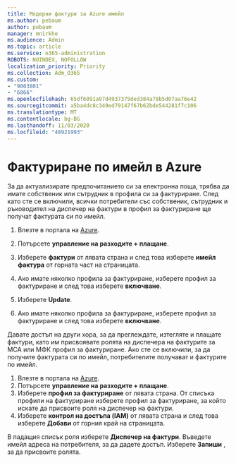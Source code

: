 ```yaml
---
title: Модерни фактури за Azure имейл
ms.author: pebaum
author: pebaum
manager: mnirkhe
ms.audience: Admin
ms.topic: article
ms.service: o365-administration
ROBOTS: NOINDEX, NOFOLLOW
localization_priority: Priority
ms.collection: Adm_O365
ms.custom:
- "9003801"
- "6866"
ms.openlocfilehash: 65df6091a97d4937379ded384a78b5d07aa76e42
ms.sourcegitcommit: a5ba4dc8c349ed79147f67b62bde544281f7c106
ms.translationtype: MT
ms.contentlocale: bg-BG
ms.lasthandoff: 11/03/2020
ms.locfileid: "48921993"
---
```

# <a name="email-invoicing-in-azure"></a>Фактуриране по имейл в Azure

За да актуализирате предпочитанието си за електронна поща, трябва да имате собственик или сътрудник в профила си за фактуриране. След като сте се включили, всички потребители със собственик, сътрудник и ръководител на диспечер на фактури в профил за фактуриране ще получат фактурата си по имейл.

1. Влезте в портала на [Azure](https://portal.azure.com/).
2. Потърсете **управление на разходите + плащане**.
3. Изберете **фактури** от лявата страна и след това изберете **имейл фактура** от горната част на страницата.
4. Ако имате няколко профила за фактуриране, изберете профил за фактуриране и след това изберете **включване**.

5. Изберете **Update**.
6. Ако имате няколко профила за фактуриране, изберете профил за фактуриране и след това изберете **включване**.

Давате достъп на други хора, за да преглеждате, изтегляте и плащате фактури, като им присвоявате ролята на диспечера на фактурите за МСА или МФК профил за фактуриране. Ако сте се включили, за да получите фактурата си по имейл, потребителите получават и фактурите по имейл.

1. Влезте в портала на [Azure](https://portal.azure.com/).
2. Потърсете **управление на разходите + плащане**.
3. Изберете **профил за фактуриране** от лявата страна. От списъка профили на фактуриране изберете профил за фактуриране, за който искате да присвоите роля на диспечер на фактури.
4. Изберете **контрол на достъпа (IAM)** от лявата страна и след това изберете **Добави** от горния край на страницата.

В падащия списък роля изберете **Диспечер на фактури**. Въведете имейл адреса на потребителя, за да дадете достъп. Изберете **Запиши** , за да присвоите ролята.
